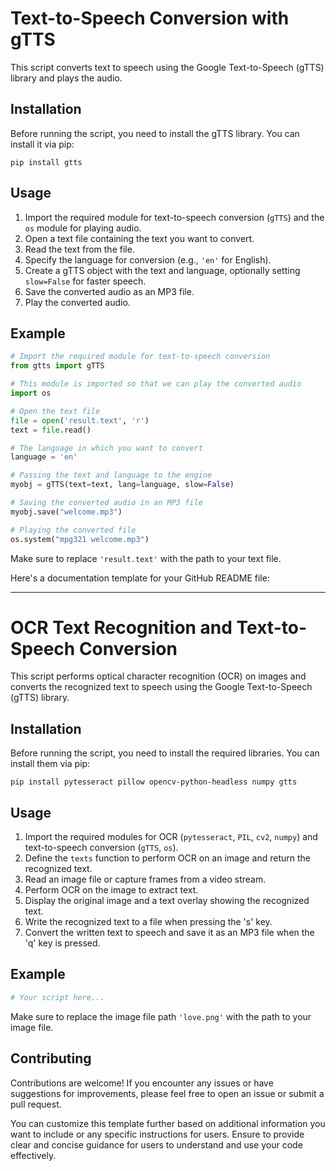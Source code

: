 # Text-to-Speech Conversion with gTTS

This script converts text to speech using the Google Text-to-Speech (gTTS) library and plays the audio.

## Installation

Before running the script, you need to install the gTTS library. You can install it via pip:

```
pip install gtts
```

## Usage

1. Import the required module for text-to-speech conversion (`gTTS`) and the `os` module for playing audio.
2. Open a text file containing the text you want to convert.
3. Read the text from the file.
4. Specify the language for conversion (e.g., `'en'` for English).
5. Create a gTTS object with the text and language, optionally setting `slow=False` for faster speech.
6. Save the converted audio as an MP3 file.
7. Play the converted audio.

## Example

```python
# Import the required module for text-to-speech conversion
from gtts import gTTS

# This module is imported so that we can play the converted audio
import os

# Open the text file
file = open('result.text', 'r')
text = file.read()

# The language in which you want to convert
language = 'en'

# Passing the text and language to the engine
myobj = gTTS(text=text, lang=language, slow=False)

# Saving the converted audio in an MP3 file
myobj.save("welcome.mp3")

# Playing the converted file
os.system("mpg321 welcome.mp3")
```

Make sure to replace `'result.text'` with the path to your text file.


Here's a documentation template for your GitHub README file:

---

# OCR Text Recognition and Text-to-Speech Conversion

This script performs optical character recognition (OCR) on images and converts the recognized text to speech using the Google Text-to-Speech (gTTS) library.

## Installation

Before running the script, you need to install the required libraries. You can install them via pip:

```
pip install pytesseract pillow opencv-python-headless numpy gtts
```

## Usage

1. Import the required modules for OCR (`pytesseract`, `PIL`, `cv2`, `numpy`) and text-to-speech conversion (`gTTS`, `os`).
2. Define the `texts` function to perform OCR on an image and return the recognized text.
3. Read an image file or capture frames from a video stream.
4. Perform OCR on the image to extract text.
5. Display the original image and a text overlay showing the recognized text.
6. Write the recognized text to a file when pressing the 's' key.
7. Convert the written text to speech and save it as an MP3 file when the 'q' key is pressed.

## Example

```python
# Your script here...
```

Make sure to replace the image file path `'love.png'` with the path to your image file.


## Contributing

Contributions are welcome! If you encounter any issues or have suggestions for improvements, please feel free to open an issue or submit a pull request.


You can customize this template further based on additional information you want to include or any specific instructions for users. Ensure to provide clear and concise guidance for users to understand and use your code effectively.
